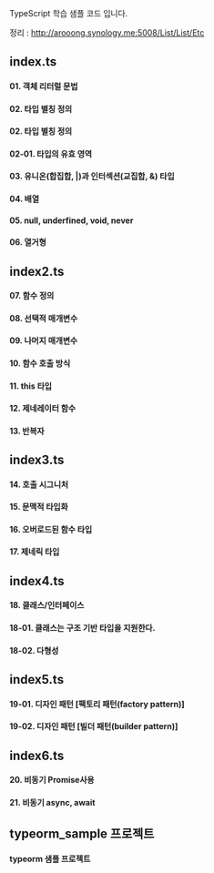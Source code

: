 TypeScript 학습 샘플 코드 입니다.

정리 : http://arooong.synology.me:5008/List/List/Etc

## index.ts
#### 01. 객체 리터럴 문법
#### 02. 타입 별칭 정의
#### 02. 타입 별칭 정의
#### 02-01. 타입의 유효 영역
#### 03. 유니온(합집합, |)과 인터섹션(교집합, &) 타입
#### 04. 배열
#### 05. null, underfined, void, never
#### 06. 열거형
## index2.ts
#### 07. 함수 정의
#### 08. 선택적 매개변수
#### 09. 나머지 매개변수
#### 10. 함수 호출 방식
#### 11. this 타입
#### 12. 제네레이터 함수
#### 13. 반복자
## index3.ts
#### 14. 호출 시그니처
#### 15. 문맥적 타입화
#### 16. 오버로드된 함수 타입
#### 17. 제네릭 타입
## index4.ts
#### 18. 클래스/인터페이스
#### 18-01. 클래스는 구조 기반 타입을 지원한다.
#### 18-02. 다형성
## index5.ts
#### 19-01. 디자인 패턴 [팩토리 패턴(factory pattern)]
#### 19-02. 디자인 패턴 [빌더 패턴(builder pattern)]
## index6.ts
#### 20. 비동기 Promise사용
#### 21. 비동기 async, await
## typeorm_sample 프로젝트
#### typeorm 샘플 프로젝트
